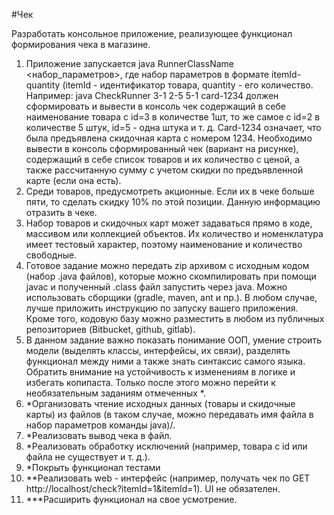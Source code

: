 #Чек

Разработать консольное приложение, реализующее функционал формирования чека в магазине.

1. Приложение запускается java RunnerClassName <набор_параметров>, где набор параметров в формате itemId-quantity (itemId - идентификатор товара, quantity - его количество.
Например: java CheckRunner 3-1 2-5 5-1 card-1234 должен сформировать и вывести в консоль чек содержащий в себе наименование товара с id=3 в количестве 1шт, то же самое с id=2 в количестве 5 штук, id=5 - одна штука и т. д. Card-1234 означает, что была предъявлена скидочная карта с номером 1234. Необходимо вывести в консоль сформированный чек (вариант на рисунке), содержащий в себе список товаров и их количество с ценой, а также рассчитанную сумму с учетом скидки по предъявленной карте (если она есть).
2. Среди товаров, предусмотреть акционные. Если их в чеке больше пяти, то сделать скидку 10% по этой позиции. Данную информацию отразить в чеке.
3. Набор товаров и скидочных карт может задаваться прямо в коде, массивом или коллекцией объектов. Их количество и номенклатура имеет тестовый характер, поэтому наименование и количество свободные.
4. Готовое задание можно передать zip архивом с исходным кодом (набор .java файлов), которые можно скомпилировать при помощи javac и полученный .class файл запустить через java. Можно использовать сборщики (gradle, maven, ant и пр.). В любом случае, лучше приложить инструкцию по запуску вашего приложения. Кроме того, кодовую базу можно разместить в любом из публичных репозиториев (Bitbucket, github, gitlab).
5. В данном задание важно показать понимание ООП, умение строить модели (выделять классы, интерфейсы, их связи), разделять функционал между ними  а также знать синтаксис самого языка. Обратить внимание на устойчивость к изменениям в логике и избегать копипаста. Только после этого можно перейти к необязательным заданиям отмеченных *.
6. *Организовать чтение исходных данных (товары и скидочные карты) из файлов (в таком случае, можно передавать имя файла в набор параметров команды java)/.
7. *Реализовать вывод чека в файл.
8. *Реализовать обработку исключений (например, товара с id или файла не существует  и т. д.).
9. *Покрыть функционал тестами
10. **Реализовать web - интерфейс (например, получать чек по GET http://localhost/check?itemId=1&itemId=1). UI не обязателен.
11. ***Расширить функционал на свое усмотрение.
